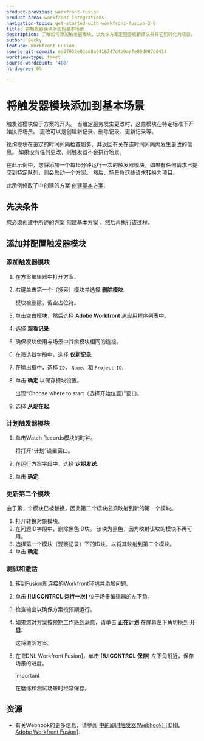 ```yaml
---
product-previous: workfront-fusion
product-area: workfront-integrations
navigation-topic: get-started-with-workfront-fusion-2-0
title: 将触发器模块添加到基本场景
description: 了解如何添加触发器模块，以允许方案定期查找新请求并将它们转化为项目。
author: Becky
feature: Workfront Fusion
source-git-commit: ea3f932e02ad8a9416747d4b9aefe89d087dd414
workflow-type: tm+mt
source-wordcount: '486'
ht-degree: 0%

---
```


# 将触发器模块添加到基本场景

触发器模块位于方案的开头。 当给定服务发生更改时，这些模块在特定标准下开始执行场景。 更改可以是创建新记录、删除记录、更新记录等。

轮询模块在设定的时间间隔检查服务，并返回有关在该时间间隔内发生更改的信息。 如果没有任何更改，则触发器不会执行场景。

在此示例中，您将添加一个每15分钟运行一次的触发器模块，如果有任何请求已提交到特定队列，则会启动一个方案。 然后，场景将这些请求转换为项目。

此示例修改了中创建的方案 [创建基本方案](/help/quicksilver/workfront-fusion/get-started/build-practice-scenarios/create-simple-scenario.md).

## 先决条件

您必须创建中所述的方案 [创建基本方案](/help/quicksilver/workfront-fusion/get-started/build-practice-scenarios/create-simple-scenario.md) ，然后再执行该过程。

## 添加并配置触发器模块

### 添加触发器模块

1. 在方案编辑器中打开方案。
1. 右键单击第一个（搜索）模块并选择 **删除模块**.

   模块被删除，留空占位符。

1. 单击空白模块，然后选择 **Adobe Workfront** 从应用程序列表中。
1. 选择 **观看记录**.
1. 确保模块使用与场景中其余模块相同的连接。
1. 在筛选器字段中，选择 **仅新记录**.
1. 在输出框中，选择 `ID`， `Name`、和 `Project ID`.
1. 单击 **确定** 以保存模块设置。

   出现“Choose where to start（选择开始位置）”窗口。

1. 选择 **从现在起**.

### 计划触发器模块

1. 单击Watch Records模块的时钟。

   将打开“计划”设置窗口。

1. 在运行方案字段中，选择 **定期发送**.

1. 单击 **确定**.

### 更新第二个模块

由于第一个模块已被替换，因此第二个模块必须映射到新的第一个模块。

1. 打开转换对象模块。
1. 在问题ID字段中，删除黑色ID块。 该块为黑色，因为映射该块的模块不再可用。
1. 选择第一个模块（观察记录）下的ID块，以将其映射到第二个模块。
1. 单击 **确定**.

### 测试和激活

1. 转到Fusion所连接的Workfront环境并添加问题。
1. 单击 **[!UICONTROL 运行一次]** 位于场景编辑器的左下角。
1. 检查输出以确保方案按预期运行。
1. 如果您对方案按预期工作感到满意，请单击 **正在计划** 在屏幕左下角切换到 **开启**.

   这将激活方案。
1. 在 [!DNL Workfront Fusion]，单击 **[!UICONTROL 保存]** 左下角附近，保存场景的进度。

   >[!IMPORTANT]
   >
   >在磨练和测试场景时经常保存。

## 资源

* 有关Webhook的更多信息，请参阅 [中的即时触发器(Webhook) [!DNL Adobe Workfront Fusion]](/help/quicksilver/workfront-fusion/webhooks/instant-triggers-webhooks.md).
